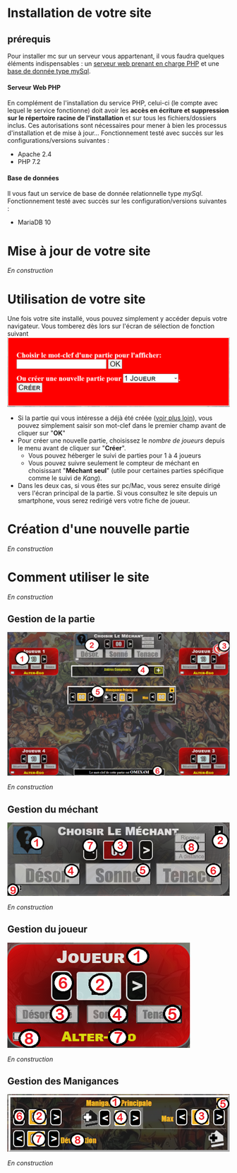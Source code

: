 # Installation de votre site
## prérequis
Pour installer mc sur un serveur vous appartenant, il vous faudra quelques éléments indispensables : un [serveur web prenant en charge PHP](https:#serveurwebphp) et une [base de donnée type mySql](https:#basededonnées).
#### Serveur Web PHP
En complément de l'installation du service PHP, celui-ci (le compte avec lequel le service fonctionne) doit avoir les **accès en écriture et suppression sur le répertoire racine de l'installation** et sur tous les fichiers/dossiers inclus. Ces autorisations sont nécessaires pour mener à bien les processus d'installation et de mise à jour...
Fonctionnement testé avec succès sur les configurations/versions suivantes :
 - Apache 2.4
 - PHP 7.2
#### Base de données
Il vous faut un service de base de donnée relationnelle type *mySql*.
Fonctionnement testé avec succès sur les configuration/versions suivantes :
 - MariaDB 10
# Mise à jour de votre site
*En construction*
# Utilisation de votre site
Une fois votre site installé, vous pouvez simplement y accéder depuis votre navigateur. Vous tomberez dès lors sur l'écran de sélection de fonction suivant
![Ecran de connexion](illus1.png "Ecran de connexion")
- Si la partie qui vous intéresse a déjà été créée ([voir plus loin](https:/#création-dune-nouvelle-partie)), vous pouvez simplement saisir son mot-clef dans le premier champ avant de cliquer sur "**OK**"
 - Pour créer une nouvelle partie, choisissez le *nombre de joueurs* depuis le menu avant de cliquer sur "**Créer**".
   - Vous pouvez héberger le suivi de parties pour 1 à 4 joueurs
   - Vous pouvez suivre seulement le compteur de méchant en choisissant "**Méchant seul**" (utile pour certaines parties spécifique comme le suivi de *Kang*).
 - Dans les deux cas, si vous êtes sur pc/Mac, vous serez ensuite dirigé vers l'écran principal de la partie. Si vous consultez le site depuis un smartphone, vous serez redirigé vers votre fiche de joueur.
# Création d'une nouvelle partie
*En construction*
# Comment utiliser le site
*En construction*
## Gestion de la partie
![Ecran principal](illus2.png "Ecran principal")

*En construction*
## Gestion du méchant
![Ecran principal](illus3.png "Ecran principal")

*En construction*
## Gestion du joueur
![Ecran principal](illus4.png "Ecran principal")

*En construction*
## Gestion des Manigances
![Ecran principal](illus5.png "Ecran principal")

*En construction*
